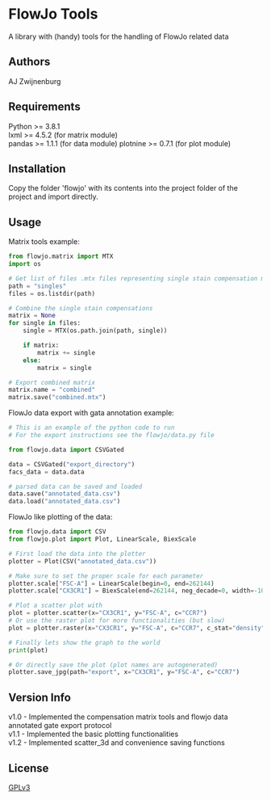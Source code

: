 # FlowJo Tools

A library with (handy) tools for the handling of FlowJo related data

## Authors

AJ Zwijnenburg

## Requirements

Python >= 3.8.1  
lxml >= 4.5.2 (for matrix module)  
pandas >= 1.1.1 (for data module)
plotnine >= 0.7.1 (for plot module)

## Installation

Copy the folder 'flowjo' with its contents into the project folder of the project and import directly.

## Usage

Matrix tools example:  

```python
from flowjo.matrix import MTX
import os

# Get list of files .mtx files representing single stain compensation matrixes
path = "singles"
files = os.listdir(path)

# Combine the single stain compensations
matrix = None
for single in files:
    single = MTX(os.path.join(path, single))

    if matrix:
        matrix += single
    else:
        matrix = single

# Export combined matrix
matrix.name = "combined"
matrix.save("combined.mtx")
```

FlowJo data export with gata annotation example:

```python
# This is an example of the python code to run
# For the export instructions see the flowjo/data.py file

from flowjo.data import CSVGated

data = CSVGated("export_directory")
facs_data = data.data

# parsed data can be saved and loaded
data.save("annotated_data.csv")
data.load("annotated_data.csv")
```

FlowJo like plotting of the data:

```python
from flowjo.data import CSV
from flowjo.plot import Plot, LinearScale, BiexScale

# First load the data into the plotter
plotter = Plot(CSV("annotated_data.csv"))

# Make sure to set the proper scale for each parameter
plotter.scale["FSC-A"] = LinearScale(begin=0, end=262144)
plotter.scale["CX3CR1"] = BiexScale(end=262144, neg_decade=0, width=-100, pos_decade=4.42)

# Plot a scatter plot with
plot = plotter.scatter(x="CX3CR1", y="FSC-A", c="CCR7")
# Or use the raster plot for more functionalities (but slow)
plot = plotter.raster(x="CX3CR1", y="FSC-A", c="CCR7", c_stat="density")

# Finally lets show the graph to the world
print(plot)

# Or directly save the plot (plot names are autogenerated)
plotter.save_jpg(path="export", x="CX3CR1", y="FSC-A", c="CCR7")
```

## Version Info

v1.0 - Implemented the compensation matrix tools and flowjo data annotated gate export protocol  
v1.1 - Implemented the basic plotting functionalities  
v1.2 - Implemented scatter_3d and convenience saving functions

## License

[GPLv3](https://choosealicense.com/licenses/gpl-3.0/)
